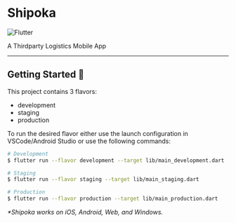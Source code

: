 # Shipoka

![Flutter](https://img.shields.io/badge/Flutter-%2302569B.svg?style=for-the-badge&logo=Flutter&logoColor=white)


A Thirdparty Logistics Mobile App

---

## Getting Started 🚀

This project contains 3 flavors:

- development
- staging
- production

To run the desired flavor either use the launch configuration in VSCode/Android Studio or use the following commands:

```sh
# Development
$ flutter run --flavor development --target lib/main_development.dart

# Staging
$ flutter run --flavor staging --target lib/main_staging.dart

# Production
$ flutter run --flavor production --target lib/main_production.dart
```

_\*Shipoka works on iOS, Android, Web, and Windows._
